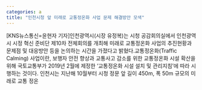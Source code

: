 ```yaml
---
categories: a
title: "인천시청 앞 미래로 교통정온화 사업 문제 해결방안 모색"
---
```

[KNS뉴스통신=윤현자 기자]인천광역시(시장 유정복)는 시청 공감회의실에서 인천광역시 시정 혁신 준비단 제10차 전체회의를 개최해 미래로 교통정온화 사업의 추진현황과 문제점 및 대응방안 등을 논의하는 시간을 가졌다고 밝혔다.교통정온화(Traffic Calming) 사업이란, 보행자 안전 향상과 교통사고 감소를 위한 교통정온화 시설 확산을 위해 국토교통부가 2019년 2월에 제정한 ‘교통정온화 시설 설치 및 관리지침’에 따라 시행하는 것이다. 인천시는 지난해 10월부터 시청 정문 앞 길이 450m, 폭 50m 규모의 미래로 교통 정온